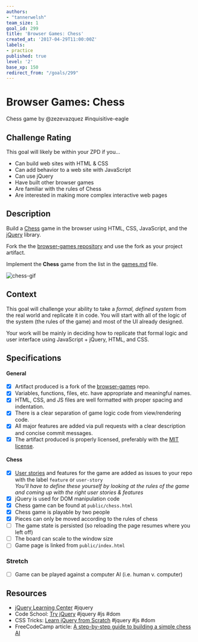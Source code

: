 ```yaml
---
authors:
- "tannerwelsh"
team_size: 1
goal_id: 299
title: 'Browser Games: Chess'
created_at: '2017-04-29T11:00:00Z'
labels:
- practice
published: true
level: '2'
base_xp: 150
redirect_from: "/goals/299"
---
```


# Browser Games: Chess

Chess game by @zezevazquez #inquisitive-eagle

## Challenge Rating

This goal will likely be within your ZPD if you...

- Can build web sites with HTML & CSS
- Can add behavior to a web site with JavaScript
- Can use jQuery
- Have built other browser games
- Are familiar with the rules of Chess
- Are interested in making more complex interactive web pages

## Description

Build a [Chess](https://en.wikipedia.org/wiki/Chess) game in the browser using HTML, CSS, JavaScript, and the [jQuery][jquery] library.

Fork the the [browser-games repository][browser-games] and use the fork as your project artifact.

Implement the **Chess** game from the list in the [games.md][games-list] file.

![chess-gif](https://cloud.githubusercontent.com/assets/709100/25557927/a936f2b0-2cd0-11e7-84d8-faf1cf988d7c.gif)

## Context

This goal will challenge your ability to take a _formal, defined system_ from the real world and replicate it in code. You will start with all of the logic of the system (the rules of the game) and most of the UI already designed.

Your work will be mainly in deciding how to replicate that formal logic and user interface using JavaScript + jQuery, HTML, and CSS.

## Specifications

#### General

- [X] Artifact produced is a fork of the [browser-games][browser-games] repo.
- [X] Variables, functions, files, etc. have appropriate and meaningful names.
- [X] HTML, CSS, and JS files are well formatted with proper spacing and indentation.
- [X] There is a clear separation of game logic code from view/rendering code.
- [X] All major features are added via pull requests with a clear description and concise commit messages.
- [X] The artifact produced is properly licensed, preferably with the [MIT license][mit-license].

#### Chess

- [X] [User stories](http://searchsoftwarequality.techtarget.com/definition/user-story) and features for the game are added as issues to your repo with the label `feature` or `user-story`
  <br>_You'll have to define these yourself by looking at the rules of the game and coming up with the right user stories & features_
- [X] jQuery is used for DOM manipulation code
- [X] Chess game can be found at `public/chess.html`
- [X] Chess game is playable by two people
- [X] Pieces can only be moved according to the rules of chess
- [ ] The game state is persisted (so reloading the page resumes where you left off)
- [ ] The board can scale to the window size
- [ ] Game page is linked from `public/index.html`

### Stretch

- [ ] Game can be played against a computer AI (i.e. human v. computer)

## Resources

- [jQuery Learning Center](https://learn.jquery.com/) #jquery
- Code School: [Try jQuery](https://www.codeschool.com/courses/try-jquery) #jquery #js #dom
- CSS Tricks: [Learn jQuery from Scratch](https://css-tricks.com/lodge/learn-jquery/) #jquery #js #dom
- FreeCodeCamp article: [A step-by-step guide to building a simple chess AI](https://medium.freecodecamp.com/simple-chess-ai-step-by-step-1d55a9266977)

[browser-games]: https://github.com/GuildCrafts/browser-games
[games-list]: https://github.com/GuildCrafts/browser-games/blob/master/games.md
[mit-license]: https://opensource.org/licenses/MIT

[jquery]: https://jquery.com/
